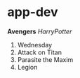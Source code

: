 # app-dev
**Avengers**
*HarryPotter*
1. Wednesday
2. Attack on Titan
3. Parasite the Maxim
4. Legion


